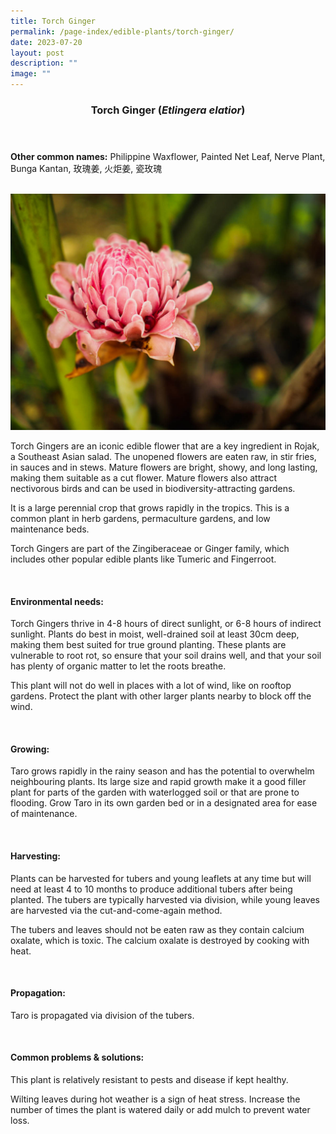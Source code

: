 ```yaml
---
title: Torch Ginger
permalink: /page-index/edible-plants/torch-ginger/
date: 2023-07-20
layout: post
description: ""
image: ""
---
```

<header>
	<h3>Torch Ginger (<em>Etlingera elatior</em>)</h3>
</header>
	
<section>
	<p><strong>Other common names:</strong> Philippine Waxflower, Painted Net Leaf, Nerve Plant, Bunga Kantan, 玫瑰姜, 火炬姜, 瓷玫瑰</p>
	<br>
</section>

<section>
	<img title="Photo by Jacqueline Chua." src="/images/Plants/TorchGinger_JacChua.jpg">
<p>Torch Gingers are an iconic edible flower that are a key ingredient in Rojak, a Southeast Asian salad. The unopened flowers are eaten raw, in stir fries, in sauces and in stews.  
Mature flowers are bright, showy, and long lasting, making them suitable as a cut flower. Mature flowers also attract nectivorous birds and can be used in biodiversity-attracting gardens.</p>
<p>It is a large perennial crop that grows rapidly in the tropics. This is a common plant in herb gardens, permaculture gardens, and low maintenance beds. </p>
<p>Torch Gingers are part of the Zingiberaceae or Ginger family, which includes other popular edible plants like Tumeric and Fingerroot.</p>       
	<br>
</section>

<section>
	<h4>Environmental needs:</h4>
<p>Torch Gingers thrive in 4-8 hours of direct sunlight, or 6-8 hours of indirect sunlight. Plants do best in moist, well-drained soil at least 30cm deep, making them best suited for true ground planting. These plants are vulnerable to root rot, so ensure that your soil drains well, and that your soil has plenty of organic matter to let the roots breathe. </p><p>
	</p><p>This plant will not do well in places with a lot of wind, like on rooftop gardens. Protect the plant with other larger plants nearby to block off the wind. </p>
	<br>
</section>

<section>
	<h4>Growing:</h4>
	<p>Taro grows rapidly in the rainy season and has the potential to overwhelm neighbouring plants. Its large size and rapid growth make it a good filler plant for parts of the garden with waterlogged soil or that are prone to flooding. Grow Taro in its own garden bed or in a designated area for ease of maintenance. </p>
<br>
</section>

<section>
	<h4>Harvesting:</h4>
<p>Plants can be harvested for tubers and young leaflets at any time but will need at least 4 to 10 months to produce additional tubers after being planted.  The tubers are typically harvested via division, while young leaves are harvested via the cut-and-come-again method.</p>
<p>The tubers and leaves should not be eaten raw as they contain calcium oxalate, which is toxic. The calcium oxalate is destroyed by cooking with heat.</p>
	<br>
</section>

<section>
	<h4>Propagation:</h4>
	<p>Taro is propagated via division of the tubers. </p>
	<br>
</section>

<section>
	<h4>Common problems &amp; solutions:</h4>
<p>This plant is relatively resistant to pests and disease if kept healthy.</p>
<p>Wilting leaves during hot weather is a sign of heat stress. Increase the number of times the plant is watered daily or add mulch to prevent water loss. </p>
<br>
</section>